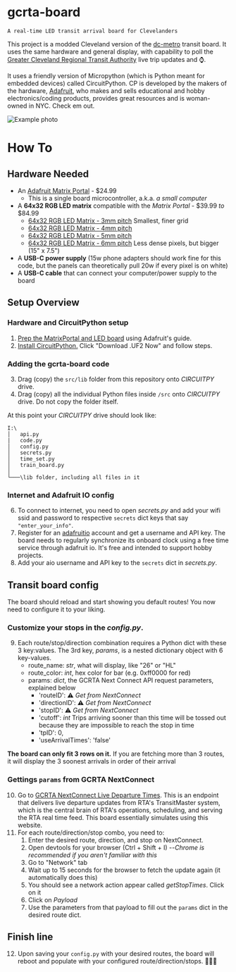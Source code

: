 # gcrta-board 
`A real-time LED transit arrival board for Clevelanders`

This project is a modded Cleveland version of the [dc-metro](https://github.com/metro-sign/dc-metro) transit board.
It uses the same hardware and general display, with capability to poll the [Greater Cleveland Regional Transit Authority](http://www.riderta.com/)
live trip updates and ⌚.

It uses a friendly version of Micropython (which is Python meant for
embedded devices) called CircuitPython. CP is developed by the makers of the hardware, [Adafruit](https://www.adafruit.com/), who makes and sells 
educational and hobby electronics/coding products, provides great resources and is woman-owned in NYC. Check em out.

![Example photo](/img/Example1.jpg)

# How To
## Hardware Needed
- An [Adafruit Matrix Portal](https://www.adafruit.com/product/4745) - $24.99
  - This is a single board microcontroller, a.k.a. *a small computer*
- A **64x32 RGB LED matrix** compatible with the _Matrix Portal_ - $39.99 _to_ $84.99
    - [64x32 RGB LED Matrix - 3mm pitch](https://www.adafruit.com/product/2279) Smallest, finer grid
    - [64x32 RGB LED Matrix - 4mm pitch](https://www.adafruit.com/product/2278)
    - [64x32 RGB LED Matrix - 5mm pitch](https://www.adafruit.com/product/2277)
    - [64x32 RGB LED Matrix - 6mm pitch](https://www.adafruit.com/product/2276) Less dense pixels, but bigger (15" x 7.5")
- A **USB-C power supply** (15w phone adapters should work fine for this code, but the panels can theoretically pull 20w if every pixel is on white)
- A **USB-C cable** that can connect your computer/power supply to the board

## Setup Overview
### Hardware and CircuitPython setup

1. [Prep the MatrixPortal and LED board](https://learn.adafruit.com/adafruit-matrixportal-m4/prep-the-matrixportal) using Adafruit's guide.
2. [Install CircuitPython.](https://learn.adafruit.com/adafruit-matrixportal-m4/install-circuitpython) Click "Download .UF2 Now" and follow steps.
### Adding the gcrta-board  code

3. Drag (copy) the `src/lib` folder from this repository onto *CIRCUITPY* drive.
5. Drag (copy) all the individual Python files inside `/src` onto *CIRCUITPY* drive. Do not copy the folder itself.

At this point your *CIRCUITPY* drive should look like:
```
I:\
│   api.py
|   code.py
│   config.py
│   secrets.py
│   time_set.py
│   train_board.py
│
└───\lib folder, including all files in it
```
### Internet and Adafruit IO config

6. To connect to  internet, you need to open *secrets.py* and add your wifi ssid and password to respective `secrets` dict keys that say `"enter_your_info"`.
7. Register for an [adafruitio](https://io.adafruit.com/) account and get a username and API key.
The board needs to regularly synchronize its onboard clock using a free time service through adafruit io. It's free and intended to support hobby projects.
8. Add your aio username and API key to the `secrets` dict in *secrets.py*.

## Transit board config

The board should reload and start showing you default routes! You now need to configure it to your liking. 

### Customize your stops in the *config.py*.  

9. Each route/stop/direction combination requires a Python dict with these 3 key:values. The 3rd key, *params*, is a nested dictionary object with 6 key-values.
    - route_name: *str*, what will display, like "26" or "HL"
    - route_color: *int*, hex color for bar (e.g. 0xff0000 for red)
    - params: *dict*, the GCRTA Next Connect API request parameters, explained below
      - 'routeID': ⚠ *Get from NextConnect*  
      - 'directionID': ⚠ _Get from NextConnect_  
      - 'stopID': ⚠ _Get from NextConnect_  
      - 'cutoff': *int* Trips arriving sooner than this time will be tossed out because they are impossible to reach the stop in time
      - 'tpID': 0,
      - 'useArrivalTimes': 'false'

**The board can only fit 3 rows on it.** If you are fetching more than 3 routes, it will display the 3
soonest arrivals in order of their arrival

### Gettings `params` from GCRTA NextConnect

10. Go to [GCRTA NextConnect Live Departure Times](http://nextconnect.riderta.com/LiveDepartureTimes). This is an endpoint that delivers
live departure updates from RTA's TransitMaster system, which is the central brain of RTA's operations, scheduling, and 
serving the RTA real time feed. This board essentially simulates using this website.
11. For each route/direction/stop combo, you need to:
    1. Enter the desired route, direction, and stop on NextConnect.
    2. Open devtools for your browser (Ctrl + Shift + I) --*Chrome is recommended if you aren't familiar with this*
    3. Go to "Network" tab
    4. Wait up to 15 seconds for the browser to fetch the update again (it automatically does this)
    5. You should see a network action appear called *getStopTimes*. Click on it
    6. Click on *Payload*
    7. Use the parameters from that payload to fill out the `params` dict in the desired route dict.

## Finish line
12. Upon saving your `config.py` with your desired routes, the board will reboot and populate with your configured route/direction/stops. 🎉🎉🎉